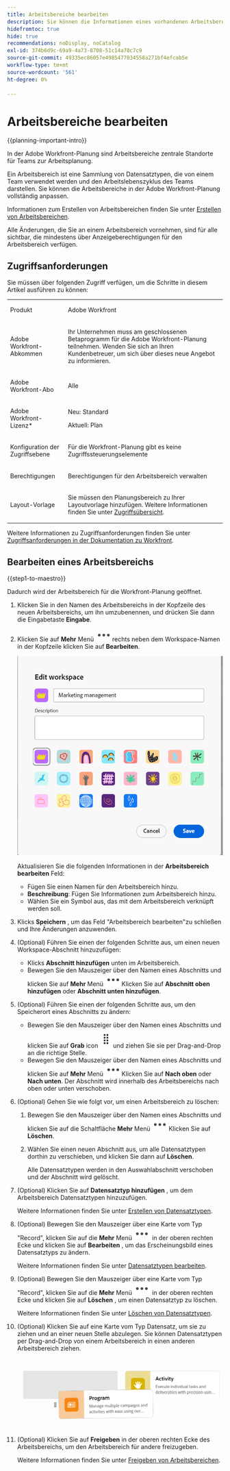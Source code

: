 ```yaml
---
title: Arbeitsbereiche bearbeiten
description: Sie können die Informationen eines vorhandenen Arbeitsbereichs bearbeiten, z. B. um ihn umzubenennen.
hidefromtoc: true
hide: true
recommendations: noDisplay, noCatalog
exl-id: 374b6d9c-69a9-4a73-8708-51c14a78c7c9
source-git-commit: 49335ec86057e4985477034558a271bf4efcab5e
workflow-type: tm+mt
source-wordcount: '561'
ht-degree: 0%

---
```


<!--update the metadata with real information when making this available in TOC and in the left nav-->

# Arbeitsbereiche bearbeiten

{{planning-important-intro}}

In der Adobe Workfront-Planung sind Arbeitsbereiche zentrale Standorte für Teams zur Arbeitsplanung.

Ein Arbeitsbereich ist eine Sammlung von Datensatztypen, die von einem Team verwendet werden und den Arbeitslebenszyklus des Teams darstellen. Sie können die Arbeitsbereiche in der Adobe Workfront-Planung vollständig anpassen.

Informationen zum Erstellen von Arbeitsbereichen finden Sie unter [Erstellen von Arbeitsbereichen](/help/quicksilver/maestro/architecture/create-workspaces.md).

Alle Änderungen, die Sie an einem Arbeitsbereich vornehmen, sind für alle sichtbar, die mindestens über Anzeigeberechtigungen für den Arbeitsbereich verfügen.

## Zugriffsanforderungen

Sie müssen über folgenden Zugriff verfügen, um die Schritte in diesem Artikel ausführen zu können:

<table style="table-layout:auto">
 <col>
 </col>
 <col>
 </col>
 <tbody>
    <tr>
<tr>
<td>
   <p> Produkt</p> </td>
   <td>
   <p> Adobe Workfront</p> </td>
  </tr>  
 <td role="rowheader"><p>Adobe Workfront-Abkommen</p></td>
   <td>
<p>Ihr Unternehmen muss am geschlossenen Betaprogramm für die Adobe Workfront-Planung teilnehmen. Wenden Sie sich an Ihren Kundenbetreuer, um sich über dieses neue Angebot zu informieren. </p>
   </td>
  </tr>
  <tr>
   <td role="rowheader"><p>Adobe Workfront-Abo</p></td>
   <td>
<p>Alle</p>
   </td>
  </tr>
  <tr>
   <td role="rowheader"><p>Adobe Workfront-Lizenz*</p></td>
   <td>
   <p>Neu: Standard</p>
   <p>Aktuell: Plan</p> 
  </td>
  </tr>

<tr>
   <td role="rowheader"><p>Konfiguration der Zugriffsebene</p></td>
   <td> <p>Für die Workfront-Planung gibt es keine Zugriffssteuerungselemente</p>
</td>
  </tr>

<tr>
   <td role="rowheader"><p>Berechtigungen</p></td>
   <td> <p>Berechtigungen für den Arbeitsbereich verwalten </p>  
</td>
  </tr>

<tr>
   <td role="rowheader"><p>Layout-Vorlage</p></td>
   <td> <p>Sie müssen den Planungsbereich zu Ihrer Layoutvorlage hinzufügen. Weitere Informationen finden Sie unter <a href="../access/access-overview.md">Zugriffsübersicht</a>. </p>  
</td>
  </tr>

</tbody>
</table>

Weitere Informationen zu Zugriffsanforderungen finden Sie unter [Zugriffsanforderungen in der Dokumentation zu Workfront](/help/quicksilver/administration-and-setup/add-users/access-levels-and-object-permissions/access-level-requirements-in-documentation.md).


## Bearbeiten eines Arbeitsbereichs

{{step1-to-maestro}}

Dadurch wird der Arbeitsbereich für die Workfront-Planung geöffnet.

1. Klicken Sie in den Namen des Arbeitsbereichs in der Kopfzeile des neuen Arbeitsbereichs, um ihn umzubenennen, und drücken Sie dann die Eingabetaste **Eingabe**.
1. Klicken Sie auf **Mehr** Menü ![](assets/more-menu.png)rechts neben dem Workspace-Namen in der Kopfzeile klicken Sie auf **Bearbeiten**.

   ![](assets/edit-workspace-box.png)

   Aktualisieren Sie die folgenden Informationen in der **Arbeitsbereich bearbeiten** Feld:

   * Fügen Sie einen Namen für den Arbeitsbereich hinzu. <!--did they add a label for this field?-->
   * **Beschreibung**: Fügen Sie Informationen zum Arbeitsbereich hinzu.
   * Wählen Sie ein Symbol aus, das mit dem Arbeitsbereich verknüpft werden soll.

1. Klicks **Speichern** , um das Feld &quot;Arbeitsbereich bearbeiten&quot;zu schließen und Ihre Änderungen anzuwenden.

1. (Optional) Führen Sie einen der folgenden Schritte aus, um einen neuen Workspace-Abschnitt hinzuzufügen:

   * Klicks **Abschnitt hinzufügen** unten im Arbeitsbereich.
   * Bewegen Sie den Mauszeiger über den Namen eines Abschnitts und klicken Sie auf **Mehr** Menü ![](assets/more-menu.png)Klicken Sie auf **Abschnitt oben hinzufügen** oder **Abschnitt unten hinzufügen**.

1. (Optional) Führen Sie einen der folgenden Schritte aus, um den Speicherort eines Abschnitts zu ändern:

   * Bewegen Sie den Mauszeiger über den Namen eines Abschnitts und klicken Sie auf **Grab** icon ![](assets/grab-icon.png)und ziehen Sie sie per Drag-and-Drop an die richtige Stelle.
   * Bewegen Sie den Mauszeiger über den Namen eines Abschnitts und klicken Sie auf **Mehr** Menü ![](assets/more-menu.png)Klicken Sie auf **Nach oben** oder **Nach unten**. Der Abschnitt wird innerhalb des Arbeitsbereichs nach oben oder unten verschoben.

1. (Optional) Gehen Sie wie folgt vor, um einen Arbeitsbereich zu löschen:

   1. Bewegen Sie den Mauszeiger über den Namen eines Abschnitts und klicken Sie auf die Schaltfläche **Mehr** Menü ![](assets/more-menu.png)Klicken Sie auf **Löschen**. <!--add screen shot when UI is final?-->
   1. Wählen Sie einen neuen Abschnitt aus, um alle Datensatztypen dorthin zu verschieben, und klicken Sie dann auf **Löschen**. <!--check the button name; logged a bug to change it to "Delete" from "Delete section".-->

      Alle Datensatztypen werden in den Auswahlabschnitt verschoben und der Abschnitt wird gelöscht.

1. (Optional) Klicken Sie auf **Datensatztyp hinzufügen** , um dem Arbeitsbereich Datensatztypen hinzuzufügen.

   Weitere Informationen finden Sie unter [Erstellen von Datensatztypen](../architecture/create-record-types.md).

1. (Optional) Bewegen Sie den Mauszeiger über eine Karte vom Typ &quot;Record&quot;, klicken Sie auf die **Mehr** Menü ![](assets/more-menu.png) in der oberen rechten Ecke und klicken Sie auf **Bearbeiten** , um das Erscheinungsbild eines Datensatztyps zu ändern.

   Weitere Informationen finden Sie unter [Datensatztypen bearbeiten](/help/quicksilver/maestro/architecture/edit-record-types.md).

1. (Optional) Bewegen Sie den Mauszeiger über eine Karte vom Typ &quot;Record&quot;, klicken Sie auf die **Mehr** Menü ![](assets/more-menu.png) in der oberen rechten Ecke und klicken Sie auf **Löschen** , um einen Datensatztyp zu löschen.

   Weitere Informationen finden Sie unter [Löschen von Datensatztypen](/help/quicksilver/maestro/architecture/delete-record-types.md).

1. (Optional) Klicken Sie auf eine Karte vom Typ Datensatz, um sie zu ziehen und an einer neuen Stelle abzulegen. Sie können Datensatztypen per Drag-and-Drop von einem Arbeitsbereich in einen anderen Arbeitsbereich ziehen.

   ![](assets/drag-and-drop-record-types-in-a-workspace.png)

1. (Optional) Klicken Sie auf **Freigeben** in der oberen rechten Ecke des Arbeitsbereichs, um den Arbeitsbereich für andere freizugeben.

   Weitere Informationen finden Sie unter [Freigeben von Arbeitsbereichen](/help/quicksilver/maestro/access/share-workspaces.md).
